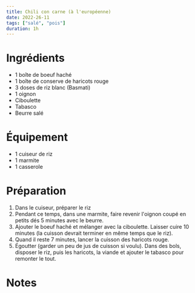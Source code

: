 ```yaml
---
title: Chili con carne (à l'européenne)
date: 2022-26-11
tags: ["salé", "pois"]
duration: 1h
---
```


# Ingrédients

+ 1 boîte de boeuf haché
+ 1 boîte de conserve de haricots rouge
+ 3 doses de riz blanc (Basmati)
+ 1 oignon
+ Ciboulette
+ Tabasco
+ Beurre salé

# Équipement

+ 1 cuiseur de riz
+ 1 marmite
+ 1 casserole

# Préparation

1. Dans le cuiseur, préparer le riz
2. Pendant ce temps, dans une marmite, faire revenir l'oignon coupé en petits dés
5 minutes avec le beurre.
3. Ajouter le boeuf haché et mélanger avec la ciboulette. Laisser cuire 10 minutes
(la cuisson devrait terminer en même temps que le riz).
4. Quand il reste 7 minutes, lancer la cuisson des haricots rouge.
5. Égoutter (garder un peu de jus de cuisson si voulu). Dans des bols, disposer le
riz, puis les haricots, la viande et ajouter le tabasco pour remonter le tout.

# Notes
